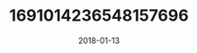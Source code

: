 ---
title: "1691014236548157696"
cover: "2018-01-13 11.50.27 1691014236548157696_46248401"
photo: "2018-01-13 11.50.27 1691014236548157696_46248401"
date: "2018-01-13"
type: "photo"
---